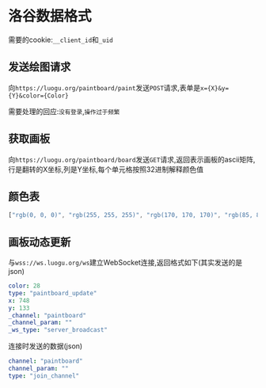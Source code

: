 # 洛谷数据格式

需要的cookie:`__client_id`和`_uid`

## 发送绘图请求

向`https://luogu.org/paintboard/paint`发送`POST`请求,表单是`x={X}&y={Y}&color={Color}`

需要处理的回应:`没有登录`,`操作过于频繁`

## 获取画板

向`https://luogu.org/paintboard/board`发送`GET`请求,返回表示画板的ascii矩阵,行是翻转的X坐标,列是Y坐标,每个单元格按照32进制解释颜色值

## 颜色表

```js
["rgb(0, 0, 0)", "rgb(255, 255, 255)", "rgb(170, 170, 170)", "rgb(85, 85, 85)", "rgb(254, 211, 199)", "rgb(255, 196, 206)", "rgb(250, 172, 142)", "rgb(255, 139, 131)", "rgb(244, 67, 54)", "rgb(233, 30, 99)", "rgb(226, 102, 158)", "rgb(156, 39, 176)", "rgb(103, 58, 183)", "rgb(63, 81, 181)", "rgb(0, 70, 112)", "rgb(5, 113, 151)", "rgb(33, 150, 243)", "rgb(0, 188, 212)", "rgb(59, 229, 219)", "rgb(151, 253, 220)", "rgb(22, 115, 0)", "rgb(55, 169, 60)", "rgb(137, 230, 66)", "rgb(215, 255, 7)", "rgb(255, 246, 209)", "rgb(248, 203, 140)", "rgb(255, 235, 59)", "rgb(255, 193, 7)", "rgb(255, 152, 0)", "rgb(255, 87, 34)", "rgb(184, 63, 39)", "rgb(121, 85, 72)"]
```

## 画板动态更新

与`wss://ws.luogu.org/ws`建立WebSocket连接,返回格式如下(其实发送的是json)

```yaml
color: 28
type: "paintboard_update"
x: 748
y: 133
_channel: "paintboard"
_channel_param: ""
_ws_type: "server_broadcast"
```

连接时发送的数据(json)

```yaml
channel: "paintboard"
channel_param: ""
type: "join_channel"
```